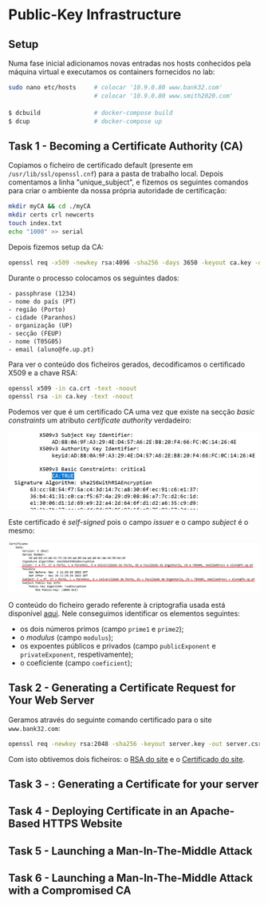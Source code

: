 # Public-Key Infrastructure

## Setup

Numa fase inicial adicionamos novas entradas nos hosts conhecidos pela máquina virtual e executamos os containers fornecidos no lab:

```bash
sudo nano etc/hosts     # colocar '10.9.0.80 www.bank32.com'
                        # colocar '10.9.0.80 www.smith2020.com'

$ dcbuild               # docker-compose build
$ dcup                  # docker-compose up
```

## Task 1 -  Becoming a Certificate Authority (CA)

Copiamos o ficheiro de certificado default (presente em `/usr/lib/ssl/openssl.cnf`) para a pasta de trabalho local. Depois comentamos a linha "unique_subject", e fizemos os seguintes comandos para criar o ambiente da nossa própria autoridade de certificação: 

```bash
mkdir myCA && cd ./myCA
mkdir certs crl newcerts
touch index.txt
echo "1000" >> serial
```

Depois fizemos setup da CA:

```bash
openssl req -x509 -newkey rsa:4096 -sha256 -days 3650 -keyout ca.key -out ca.crt
```

Durante o processo colocamos os seguintes dados:

```note
- passphrase (1234)
- nome do país (PT)
- região (Porto)
- cidade (Paranhos)
- organização (UP)
- secção (FEUP)
- nome (T05G05)
- email (aluno@fe.up.pt)
```

Para ver o conteúdo dos ficheiros gerados, decodificamos o certificado X509 e a chave RSA:

```bash
openssl x509 -in ca.crt -text -noout
openssl rsa -in ca.key -text -noout
```

Podemos ver que é um certificado CA uma vez que existe na secção *basic constraints* um atributo *certificate authority* verdadeiro:

![CA Certificate](../img/lab11task1a.png)

Este certificado é *self-signed* pois o campo *issuer* e o campo *subject* é o mesmo:

![Self-signed](../img/lab11task1b.png)

O conteúdo do ficheiro gerado referente à criptografia usada está disponível [aqui](../docs/CA_RSA.txt). Nele conseguimos identificar os elementos seguintes:
- os dois números primos (campo `prime1` e `prime2`);
- o *modulus* (campo `modulus`);
- os expoentes públicos e privados (campo `publicExponent` e `privateExponent`, respetivamente);
- o coeficiente (campo `coeficient`);

## Task 2 - Generating a Certificate Request for Your Web Server

Geramos através do seguinte comando certificado para o site `www.bank32.com`:

```bash
openssl req -newkey rsa:2048 -sha256 -keyout server.key -out server.csr -subj "/CN=www.bank32.com/O=Bank32 Inc./C=US"  passout pass:1234 -addext "subjectAltName = DNS:www.bank32.com, DNS:www.bank32A.com, DNS:www.bank32A.com"
```

Com isto obtivemos dois ficheiros: o [RSA do site](../docs/SV_RSA.txt) e o [Certificado do site](../docs/SV_REQ.txt).

## Task 3 - : Generating a Certificate for your server

## Task 4 - Deploying Certificate in an Apache-Based HTTPS Website

## Task 5 - Launching a Man-In-The-Middle Attack

## Task 6 - Launching a Man-In-The-Middle Attack with a Compromised CA